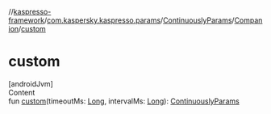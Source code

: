 //[kaspresso-framework](../../../index.md)/[com.kaspersky.kaspresso.params](../../index.md)/[ContinuouslyParams](../index.md)/[Companion](index.md)/[custom](custom.md)



# custom  
[androidJvm]  
Content  
fun [custom](custom.md)(timeoutMs: [Long](https://kotlinlang.org/api/latest/jvm/stdlib/kotlin/-long/index.html), intervalMs: [Long](https://kotlinlang.org/api/latest/jvm/stdlib/kotlin/-long/index.html)): [ContinuouslyParams](../index.md)  




